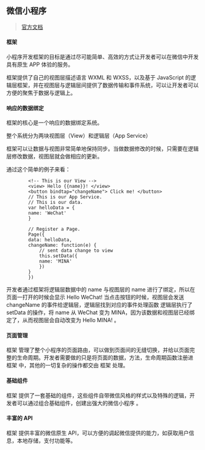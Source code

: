 ## 微信小程序    

>[官方文档](https://mp.weixin.qq.com/debug/wxadoc/introduction/index.html?t=1480400068)
#### 框架

小程序开发框架的目标是通过尽可能简单、高效的方式让开发者可以在微信中开发具有原生 APP 体验的服务。

框架提供了自己的视图层描述语言 WXML 和 WXSS，以及基于 JavaScript 的逻辑层框架，并在视图层与逻辑层间提供了数据传输和事件系统，可以让开发者可以方便的聚焦于数据与逻辑上。

#### 响应的数据绑定

框架的核心是一个响应的数据绑定系统。

整个系统分为两块视图层（View）和逻辑层（App Service）

框架可以让数据与视图非常简单地保持同步。当做数据修改的时候，只需要在逻辑层修改数据，视图层就会做相应的更新。

通过这个简单的例子来看：
```
        <!-- This is our View -->
        <view> Hello {{name}}! </view>
        <button bindtap="changeName"> Click me! </button>
        // This is our App Service.
        // This is our data.
        var helloData = {
        name: 'WeChat'
        }

        // Register a Page.
        Page({
        data: helloData,
        changeName: function(e) {
            // sent data change to view
            this.setData({
            name: 'MINA'
            })
        }
        })
```        
开发者通过框架将逻辑层数据中的 name 与视图层的 name 进行了绑定，所以在页面一打开的时候会显示 Hello WeChat!
当点击按钮的时候，视图层会发送 changeName 的事件给逻辑层，逻辑层找到对应的事件处理函数
逻辑层执行了 setData 的操作，将 name 从 WeChat 变为 MINA，因为该数据和视图层已经绑定了，从而视图层会自动改变为 Hello MINA! 。

#### 页面管理

框架 管理了整个小程序的页面路由，可以做到页面间的无缝切换，并给以页面完整的生命周期。开发者需要做的只是将页面的数据，方法，生命周期函数注册进 框架 中，其他的一切复杂的操作都交由 框架 处理。

#### 基础组件

框架 提供了一套基础的组件，这些组件自带微信风格的样式以及特殊的逻辑，开发者可以通过组合基础组件，创建出强大的微信小程序 。

#### 丰富的 API

框架 提供丰富的微信原生 API，可以方便的调起微信提供的能力，如获取用户信息，本地存储，支付功能等。